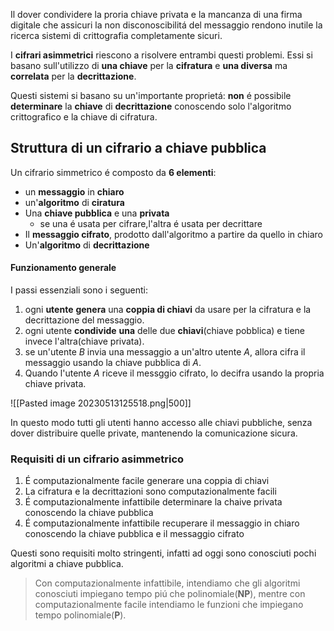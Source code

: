 Il dover condividere la proria chiave privata e la mancanza di una firma digitale che assicuri la non disconoscibilitá del messaggio rendono inutile la ricerca sistemi di crittografia completamente sicuri.

I **cifrari asimmetrici** riescono a risolvere entrambi questi problemi.
Essi si basano sull'utilizzo di **una chiave** per la **cifratura** e **una diversa** ma **correlata** per la **decrittazione**.

Questi sistemi si basano su un'importante proprietá: **non** é possibile **determinare** la **chiave** di **decrittazione** conoscendo solo l'algoritmo crittografico e la chiave di cifratura.

## Struttura di un cifrario a chiave pubblica
Un cifrario simmetrico é composto da **6 elementi**:
- un **messaggio** in **chiaro**
- un'**algoritmo** di **ciratura**
- Una **chiave pubblica** e una **privata**
	- se una é usata per cifrare,l'altra é usata per decrittare
- Il **messaggio cifrato**, prodotto dall'algoritmo a partire da quello in chiaro
- Un'**algoritmo** di **decrittazione**

#### Funzionamento generale
I passi essenziali sono i seguenti:
1. ogni **utente** **genera** una **coppia di chiavi** da usare per la cifratura e la decrittazione del messaggio.
2. ogni utente **condivide** **una** delle due **chiavi**(chiave pobblica) e tiene invece l'altra(chiave privata).
3. se un'utente $B$ invia una messaggio a un'altro utente $A$, allora cifra il messaggio usando la chiave pubblica di $A$.
4. Quando l'utente $A$ riceve il messggio cifrato, lo decifra usando la propria chiave privata.

![[Pasted image 20230513125518.png|500]]

In questo modo tutti gli utenti hanno accesso alle chiavi pubbliche, senza dover distribuire quelle private, mantenendo la comunicazione sicura.

### Requisiti di un cifrario asimmetrico
1. É computazionalmente facile generare una coppia di chiavi
2. La cifratura e la decrittazioni sono computazionalmente facili
3. É computazionalmente infattibile determinare la chaive privata conoscendo la chiave pubblica
4. É computazionalmente infattibile recuperare il messaggio in chiaro conoscendo la chiave pubblica e il messaggio cifrato

Questi sono requisiti molto stringenti, infatti ad oggi sono conosciuti pochi algoritmi a chiave pubblica.

> Con computazionalmente infattibile, intendiamo che gli algoritmi conosciuti impiegano tempo piú che polinomiale(**NP**), mentre con computazionalmente facile intendiamo le funzioni che impiegano tempo polinomiale(**P**).